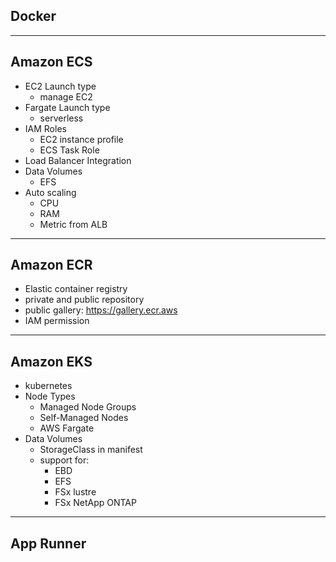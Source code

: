 Docker
-

---
## Amazon ECS

- EC2 Launch type
  - manage EC2
- Fargate Launch type
  - serverless
- IAM Roles
  - EC2 instance profile
  - ECS Task Role
- Load Balancer Integration
- Data Volumes
  - EFS
- Auto scaling
  - CPU
  - RAM
  - Metric from ALB

---
## Amazon ECR

- Elastic container registry
- private and public repository
- public gallery: https://gallery.ecr.aws
- IAM permission

---
## Amazon EKS

- kubernetes
- Node Types
  - Managed Node Groups
  - Self-Managed Nodes
  - AWS Fargate
- Data Volumes
  - StorageClass in manifest
  - support for:
    - EBD
    - EFS
    - FSx lustre
    - FSx NetApp ONTAP

---
## App Runner

